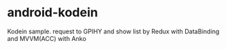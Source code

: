 # android-kodein
Kodein sample. request to GPIHY and show list by Redux with DataBinding and MVVM(ACC) with Anko
